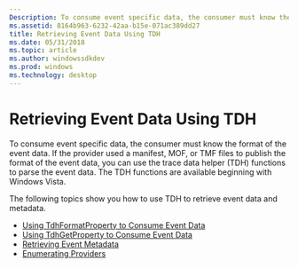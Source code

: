```yaml
---
Description: To consume event specific data, the consumer must know the format of the event data. If the provider used a manifest, MOF, or TMF files to publish the format of the event data, you can use the trace data helper (TDH) functions to parse the event data.
ms.assetid: 8164b963-6232-42aa-b15e-071ac389dd27
title: Retrieving Event Data Using TDH
ms.date: 05/31/2018
ms.topic: article
ms.author: windowssdkdev
ms.prod: windows
ms.technology: desktop
---
```


# Retrieving Event Data Using TDH

To consume event specific data, the consumer must know the format of the event data. If the provider used a manifest, MOF, or TMF files to publish the format of the event data, you can use the trace data helper (TDH) functions to parse the event data. The TDH functions are available beginning with Windows Vista.

The following topics show you how to use TDH to retrieve event data and metadata.

-   [Using TdhFormatProperty to Consume Event Data](using-tdhformatproperty-to-consume-event-data.md)
-   [Using TdhGetProperty to Consume Event Data](using-tdhgetproperty-to-consume-event-data.md)
-   [Retrieving Event Metadata](retrieving-event-metadata.md)
-   [Enumerating Providers](enumerating-providers.md)

 

 



